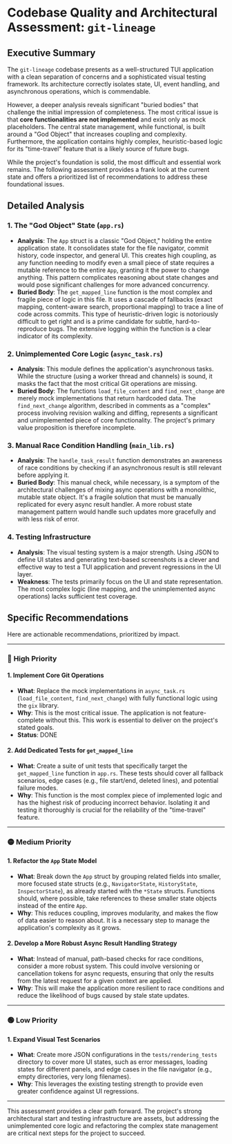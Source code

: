 # Codebase Quality and Architectural Assessment: `git-lineage`

## Executive Summary

The `git-lineage` codebase presents as a well-structured TUI application with a clean separation of concerns and a sophisticated visual testing framework. Its architecture correctly isolates state, UI, event handling, and asynchronous operations, which is commendable.

However, a deeper analysis reveals significant "buried bodies" that challenge the initial impression of completeness. The most critical issue is that **core functionalities are not implemented** and exist only as mock placeholders. The central state management, while functional, is built around a "God Object" that increases coupling and complexity. Furthermore, the application contains highly complex, heuristic-based logic for its "time-travel" feature that is a likely source of future bugs.

While the project's foundation is solid, the most difficult and essential work remains. The following assessment provides a frank look at the current state and offers a prioritized list of recommendations to address these foundational issues.

## Detailed Analysis

### 1. **The "God Object" State (`app.rs`)**

*   **Analysis**: The `App` struct is a classic "God Object," holding the entire application state. It consolidates state for the file navigator, commit history, code inspector, and general UI. This creates high coupling, as any function needing to modify even a small piece of state requires a mutable reference to the entire `App`, granting it the power to change anything. This pattern complicates reasoning about state changes and would pose significant challenges for more advanced concurrency.
*   **Buried Body**: The `get_mapped_line` function is the most complex and fragile piece of logic in this file. It uses a cascade of fallbacks (exact mapping, content-aware search, proportional mapping) to trace a line of code across commits. This type of heuristic-driven logic is notoriously difficult to get right and is a prime candidate for subtle, hard-to-reproduce bugs. The extensive logging within the function is a clear indicator of its complexity.

### 2. **Unimplemented Core Logic (`async_task.rs`)**

*   **Analysis**: This module defines the application's asynchronous tasks. While the structure (using a worker thread and channels) is sound, it masks the fact that the most critical Git operations are missing.
*   **Buried Body**: The functions `load_file_content` and `find_next_change` are merely mock implementations that return hardcoded data. The `find_next_change` algorithm, described in comments as a "complex" process involving revision walking and diffing, represents a significant and unimplemented piece of core functionality. The project's primary value proposition is therefore incomplete.

### 3. **Manual Race Condition Handling (`main_lib.rs`)**

*   **Analysis**: The `handle_task_result` function demonstrates an awareness of race conditions by checking if an asynchronous result is still relevant before applying it.
*   **Buried Body**: This manual check, while necessary, is a symptom of the architectural challenges of mixing async operations with a monolithic, mutable state object. It's a fragile solution that must be manually replicated for every async result handler. A more robust state management pattern would handle such updates more gracefully and with less risk of error.

### 4. **Testing Infrastructure**

*   **Analysis**: The visual testing system is a major strength. Using JSON to define UI states and generating text-based screenshots is a clever and effective way to test a TUI application and prevent regressions in the UI layer.
*   **Weakness**: The tests primarily focus on the UI and state representation. The most complex logic (line mapping, and the unimplemented async operations) lacks sufficient test coverage.

## Specific Recommendations

Here are actionable recommendations, prioritized by impact.

---

### 🔴 **High Priority**

#### 1. **Implement Core Git Operations**
*   **What**: Replace the mock implementations in `async_task.rs` (`load_file_content`, `find_next_change`) with fully functional logic using the `gix` library.
*   **Why**: This is the most critical issue. The application is not feature-complete without this. This work is essential to deliver on the project's stated goals.
*   **Status**: DONE

#### 2. **Add Dedicated Tests for `get_mapped_line`**
*   **What**: Create a suite of unit tests that specifically target the `get_mapped_line` function in `app.rs`. These tests should cover all fallback scenarios, edge cases (e.g., file start/end, deleted lines), and potential failure modes.
*   **Why**: This function is the most complex piece of implemented logic and has the highest risk of producing incorrect behavior. Isolating it and testing it thoroughly is crucial for the reliability of the "time-travel" feature.

---

### 🟡 **Medium Priority**

#### 1. **Refactor the `App` State Model**
*   **What**: Break down the `App` struct by grouping related fields into smaller, more focused state structs (e.g., `NavigatorState`, `HistoryState`, `InspectorState`), as already started with the `*State` structs. Functions should, where possible, take references to these smaller state objects instead of the entire `App`.
*   **Why**: This reduces coupling, improves modularity, and makes the flow of data easier to reason about. It is a necessary step to manage the application's complexity as it grows.

#### 2. **Develop a More Robust Async Result Handling Strategy**
*   **What**: Instead of manual, path-based checks for race conditions, consider a more robust system. This could involve versioning or cancellation tokens for async requests, ensuring that only the results from the latest request for a given context are applied.
*   **Why**: This will make the application more resilient to race conditions and reduce the likelihood of bugs caused by stale state updates.

---

### 🟢 **Low Priority**

#### 1. **Expand Visual Test Scenarios**
*   **What**: Create more JSON configurations in the `tests/rendering_tests` directory to cover more UI states, such as error messages, loading states for different panels, and edge cases in the file navigator (e.g., empty directories, very long filenames).
*   **Why**: This leverages the existing testing strength to provide even greater confidence against UI regressions.

---

This assessment provides a clear path forward. The project's strong architectural start and testing infrastructure are assets, but addressing the unimplemented core logic and refactoring the complex state management are critical next steps for the project to succeed.
